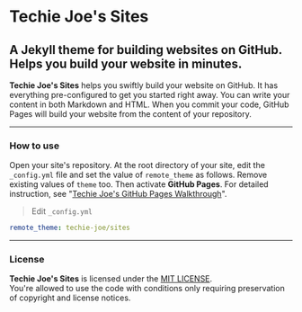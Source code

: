 # Techie Joe's Sites

A Jekyll theme for building websites on GitHub. Helps you build your website in minutes.
---

**Techie Joe's Sites** helps you swiftly build your website on GitHub. It has everything pre-configured to get you started right away. You can write your content in both Markdown and HTML. When you commit your code, GitHub Pages will build your website from the content of your repository.

---

### How to use

Open your site's repository. At the root directory of your site, edit the `_config.yml` file and set the value of `remote_theme` as follows. Remove existing values of `theme` too. Then activate **GitHub Pages**. For detailed instruction, see "[Techie Joe's GitHub Pages Walkthrough](https://techie-joe.github.io/library/github-pages/)".

> Edit `_config.yml`
```yml
remote_theme: techie-joe/sites
```

---
### License

**Techie Joe's Sites** is licensed under the [MIT LICENSE](//github.com/techie-joe/sites/blob/main/LICENSE).  
You're allowed to use the code with conditions only requiring preservation of copyright and license notices.
